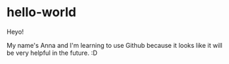 # hello-world
Heyo!

My name's Anna and I'm learning to use Github because it looks like it will be very helpful in the future. :D
